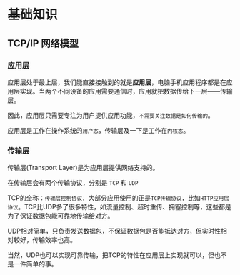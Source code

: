 # 基础知识

## TCP/IP 网络模型

### 应用层

应用层处于最上层，我们能直接接触到的就是**应用层**，电脑手机应用程序都是在应用层实现。当两个不同设备的应用需要通信时，应用就把数据传给下一层——传输层。

因此，应用层只需要专注为用户提供应用功能，`不需要关注数据是如何传输的`。

应用层是工作在操作系统的`用户态`，传输层及一下是工作在`内核态`。

### 传输层

传输层(Transport Layer)是为应用层提供网络支持的。

在传输层会有两个传输协议，分别是 `TCP` 和 `UDP`

TCP的全称：`传输层控制协议`，大部分应用使用的正是`TCP传输协议`，比如`HTTP应用层协议`。TCP比UDP多了很多特性，如流量控制、超时重传、拥塞控制等，这些都是为了保证数据包能可靠地传输给对方。

UDP相对简单，只负责发送数据包，不保证数据包是否能抵达对方，但实时性相对较好，传输效率也高。

当然，UDP也可以实现可靠传输，把TCP的特性在应用层上实现就可以，但也不是一件简单的事。